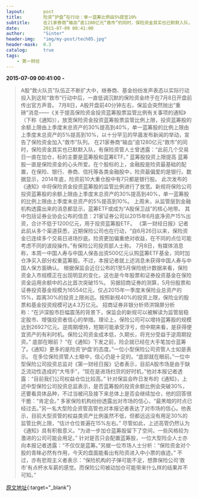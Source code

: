 ```yaml
---
layout:       post
title:        险资“护盘”在行动：单一蓝筹比例由5%提至10%
subtitle:     在21家券商“输血”逾1280亿元“救市”的同时，保险资金其实也已默默入队，有保险资管人士曾透露：“此前几个交易日一直在加仓，标的主要是蓝筹股和蓝筹ETF。”
date:         2015-07-09 00:41:00
author:       "Sinter"
header-img:   "img/my-post/tech05.jpg"
header-mask:  0.3
catalog:      true
tags:
    - 第一财经
---
```


**2015-07-09 00:41:00**  **-**

> A股“救火队员”队伍正不断扩大中，继券商、基金纷纷发声表态以实际行动投入到这轮“救市”行动中后，一直低调沉默的保险资金终于在7月8日开盘前传出官方声音。
7月8日，A股开盘前40分钟左右，保监会突然抛出“重磅”消息——《关于提高保险资金投资蓝筹股票监管比例有关事项的通知》（下称《通知》），放宽保险资金投资蓝筹股票监管比例上限，投资蓝筹股的余额上限由上季度末总资产的30%提高到40%，单一蓝筹股的比例上限由上季度末总资产的5%提高到10%，以十分罕见的早晨发布新闻的举动，宣告了保险资金加入“救市”队列。
在21家券商“输血”逾1280亿元“救市”的同时，保险资金其实也已默默入队，有保险资管人士曾透露：“此前几个交易日一直在加仓，标的主要是蓝筹股和蓝筹ETF。”
蓝筹股投资上限提高
蓝筹股一直是保险资金的心头所爱。在个股标的上，金融股是险资最基础的配置，在保险、银行、券商、信托等各类金融股中，险资最偏爱的是银行。数据显示，2014年底，险资前10大重仓股中有7只都是银行股。
此次发布的《通知》中将保险资金投资蓝筹股的监管比例进行了放宽。新规将保险公司投资蓝筹股的余额上限由上季度末总资产的30%提高到40%，单一蓝筹股的比例上限由上季度末总资产的5%提高到10%。
上周末，从监管层到金融机构透露出来的消息都显示，蓝筹ETF或成为“A股保卫战”的核心地带。
其中包括证券业协会公布的信息：21家证券公司以2015年6月底净资产15%出资，合计不低于1200亿元，用于投资蓝筹股ETF。
《第一财经日报》记者此前从多个渠道获悉，近期保险公司也在行动，“自6月26日以来，保险资金已连续多个交易日进场抄底。险资更加偏重绝对收益，在不同的点位可能考虑不同的波段操作。”有保险公司投资部人士称。
7月8日，有媒体消息称，本周一中国人寿与中国人保各出资500亿元认购蓝筹ETF基金，同时加仓净买入部分权重蓝筹股。不过，本报记者就上述消息未获得中国人寿与中国人保方面确认。
根据保监会近日公布的1至5月保险统计数据来看，保险资金入市规模正在出现明显的变化，这也是今年股票和证券投资基金在保险资金运用余额中的占比首次突破15%。
另据招商证券的测算，5月份股票和证券投资基金规模为16554亿元，仅占2015年一季度末保险业总资产的15%，距离30%的投资上限尚远。按照新规40%的投资上限，保险业的股票和基金投资规模可达4.3万亿元。
招商证券非银分析师洪锦屏分析称：“在沪深股市巨幅震荡的背景下，保监会的新规可以被解读为监管层稳定股市、增强投资者信心的举措。理论上，保险公司可以增持蓝筹股的规模达到26927亿元。逆周期增持，短期可能承受浮亏，但中期来看，是获得便宜资产的有利时机。保险公司资金成本低，久期长，将充分受益于逆周期投资。”
底部在眼前？
“在《通知》下发之前，险企就已经在大手笔加仓蓝筹了。《通知》更多的是险资‘护盘’的态度。”一位小型保险公司资管人士如是表示。
在多位保险资管人士眼中，信心仍是十足的。“底部就在眼前。”一位中型保险公司投资总监对《第一财经日报》记者表示，目前A股市场是由于缺乏流动性造成的“大甩手”，“现在是进场扫货的好时机，”他对本报记者透露：“目前我们公司权益仓位比较高。”
针对保监会昨日发布的《通知》，上述中型保险公司投资总监表示，是否蓝筹股的投资余额比例会突破30%，还要看具体品种，不过当被问及接下来总体上是否会继续加仓，他的回答很干脆：“肯定会。”
多家保险机构纷纷透露出对市场的信心，“最黑暗的时点已经过去。”另一名大型险企资管高管也对本报记者表达了对市场的信心。他表示，目前大型资管的权益类资产比例虽然不低，但都远远没有用足30%的监管比例上限，“估计仓位普遍在15%左右。”
尽管如此，上述高管仍然认为《通知》具有积极意义。“为进一步加仓蓝筹股留下了空间，一些风格较为激进的公司可能会用足。”
针对是否只会配置蓝筹股，一位大型险企人士亦向本报记者透露：“不仅仅是蓝筹。”另据一位市场人士分析：“保险资金对个股的青睐必然有作用，今天的盘面能看出有险资进入中小票的痕迹。”
不过，亦有悲观主义者表示：“保险机构的子弹可能不足，想靠保险公司‘救市’有点杯水车薪的感觉。而保险公司被动加仓可能带来什么样的结果并不可知。”


[原文地址](http://www.yicai.com/news/4642862.html){:target="_blank"}


